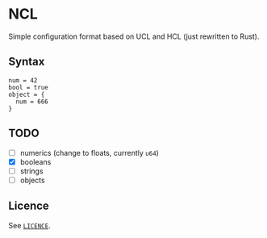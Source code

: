# NCL

Simple configuration format based on UCL and HCL (just rewritten to Rust).

## Syntax

```
num = 42
bool = true
object = {
  num = 666
}
```

## TODO

- [ ] numerics (change to floats, currently `u64`)
- [x] booleans
- [ ] strings
- [ ] objects

## Licence

See [`LICENCE`](LICENCE).
